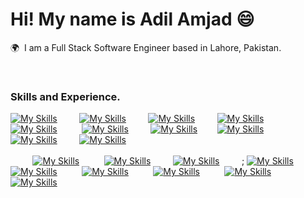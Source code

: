 # Hi! My name is Adil Amjad 😄

🌍  I am a Full Stack Software Engineer based in Lahore, Pakistan.

<br />

### Skills and Experience.

[![My Skills](https://skillicons.dev/icons?i=html)]() &nbsp;&nbsp;&nbsp;&nbsp;&nbsp;&nbsp;&nbsp; [![My Skills](https://skillicons.dev/icons?i=css)]() &nbsp;&nbsp;&nbsp;&nbsp;&nbsp;&nbsp;&nbsp; [![My Skills](https://skillicons.dev/icons?i=sass)]() &nbsp;&nbsp;&nbsp;&nbsp;&nbsp;&nbsp;&nbsp; [![My Skills](https://skillicons.dev/icons?i=bootstrap)]() &nbsp;&nbsp; &nbsp;&nbsp;&nbsp;&nbsp;&nbsp; [![My Skills](https://skillicons.dev/icons?i=tailwind)]() &nbsp;&nbsp;&nbsp;&nbsp;&nbsp; &nbsp;&nbsp; [![My Skills](https://skillicons.dev/icons?i=js)]() &nbsp;&nbsp;&nbsp;&nbsp;&nbsp;&nbsp;&nbsp; [![My Skills](https://skillicons.dev/icons?i=ts)]() &nbsp;&nbsp;&nbsp;&nbsp;&nbsp;&nbsp; [![My Skills](https://skillicons.dev/icons?i=react)]() &nbsp;&nbsp;&nbsp;&nbsp;&nbsp;&nbsp;&nbsp; [![My Skills](https://skillicons.dev/icons?i=nextjs)]() &nbsp;&nbsp;&nbsp;&nbsp;&nbsp;&nbsp;&nbsp; [![My Skills](https://skillicons.dev/icons?i=nodejs)]() <br /> <br /> &nbsp;&nbsp;&nbsp;&nbsp;&nbsp;&nbsp;&nbsp;&nbsp; [![My Skills](https://skillicons.dev/icons?i=express)]() &nbsp;&nbsp;&nbsp;&nbsp;&nbsp;&nbsp;&nbsp;&nbsp; [![My Skills](https://skillicons.dev/icons?i=mongodb)]() &nbsp;&nbsp;&nbsp;&nbsp;&nbsp;&nbsp;&nbsp; [![My Skills](https://skillicons.dev/icons?i=redis)]() &nbsp;&nbsp;&nbsp;&nbsp;&nbsp;&nbsp;&nbsp;&nbsp;; [![My Skills](https://skillicons.dev/icons?i=firebase)]() &nbsp;&nbsp;&nbsp;&nbsp;&nbsp;&nbsp;&nbsp;&nbsp; [![My Skills](https://skillicons.dev/icons?i=docker)]() &nbsp;&nbsp;&nbsp;&nbsp;&nbsp;&nbsp;&nbsp;&nbsp; [![My Skills](https://skillicons.dev/icons?i=aws)]() &nbsp;&nbsp;&nbsp;&nbsp;&nbsp;&nbsp;&nbsp;&nbsp; [![My Skills](https://skillicons.dev/icons?i=git)]() &nbsp;&nbsp;&nbsp;&nbsp;&nbsp;&nbsp;&nbsp;&nbsp; [![My Skills](https://skillicons.dev/icons?i=postman)]() &nbsp;&nbsp;&nbsp;&nbsp;&nbsp;&nbsp;&nbsp;&nbsp; [![My Skills](https://skillicons.dev/icons?i=cpp)]() 
